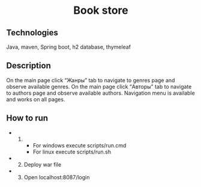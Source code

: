 <h1 align="center">Book store</h1>

## Technologies
Java, maven, Spring boot, h2 database, thymeleaf

## Description
On the main page click “Жанры” tab to navigate to genres page and observe available genres.
On the main page click “Авторы” tab to navigate to authors page and observe available authors.
Navigation menu is available and works on all pages.

## How to run
* 1. * For windows execute scripts/run.cmd
     * For linux execute scripts/run.sh
* 2. Deploy war file
* 3. Open localhost:8087/login